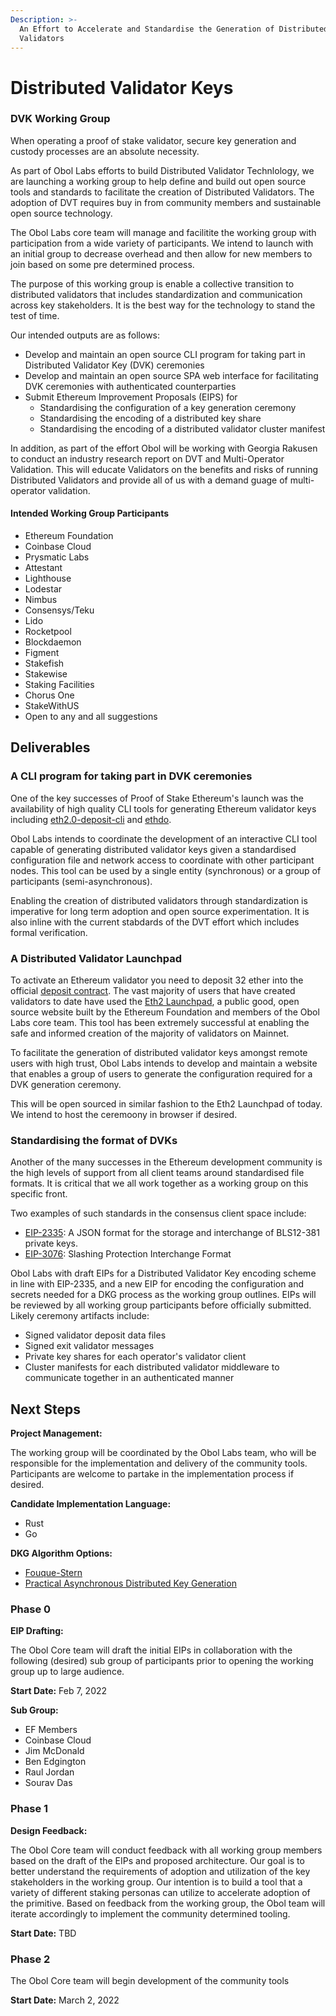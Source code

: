 ```yaml
---
Description: >-
  An Effort to Accelerate and Standardise the Generation of Distributed
  Validators
---
```


# Distributed Validator Keys

### DVK Working Group

When operating a proof of stake validator, secure key generation and custody processes are an absolute necessity.

As part of Obol Labs efforts to build Distributed Validator Technlology, we are launching a working group to help define and build out open source tools and standards to facilitate the creation of Distributed Validators. The adoption of DVT requires buy in from community members and sustainable open source technology.

The Obol Labs core team will manage and facilitite the working group with participation from a wide variety of participants. We intend to launch with an initial group to decrease overhead and then allow for new members to join based on some pre determined process.

The purpose of this working group is enable a collective transition to distributed validators that includes standardization and communication across key stakeholders. It is the best way for the technology to stand the test of time.

Our intended outputs are as follows:

- Develop and maintain an open source CLI program for taking part in Distributed Validator Key (DVK) ceremonies
- Develop and maintain an open source SPA web interface for facilitating DVK ceremonies with authenticated counterparties
- Submit Ethereum Improvement Proposals (EIPS) for
  - Standardising the configuration of a key generation ceremony
  - Standardising the encoding of a distributed key share
  - Standardising the encoding of a distributed validator cluster manifest

In addition, as part of the effort Obol will be working with Georgia Rakusen to conduct an industry research report on DVT and Multi-Operator Validation. This will educate Validators on the benefits and risks of running Distributed Validators and provide all of us with a demand guage of multi-operator validation.

#### Intended Working Group Participants

- Ethereum Foundation
- Coinbase Cloud
- Prysmatic Labs
- Attestant
- Lighthouse
- Lodestar
- Nimbus
- Consensys/Teku
- Lido
- Rocketpool
- Blockdaemon
- Figment
- Stakefish
- Stakewise
- Staking Facilities
- Chorus One
- StakeWithUS
- Open to any and all suggestions

## Deliverables

### A CLI program for taking part in DVK ceremonies

One of the key successes of Proof of Stake Ethereum's launch was the availability of high quality CLI tools for generating Ethereum validator keys including [eth2.0-deposit-cli](https://github.com/ethereum/eth2.0-deposit-cli) and [ethdo](https://github.com/wealdtech/ethdo).

Obol Labs intends to coordinate the development of an interactive CLI tool capable of generating distributed validator keys given a standardised configuration file and network access to coordinate with other participant nodes. This tool can be used by a single entity (synchronous) or a group of participants (semi-asynchronous).

Enabling the creation of distributed validators through standardization is imperative for long term adoption and open source experimentation. It is also inline with the current stabdards of the DVT effort which includes formal verification.

### A Distributed Validator Launchpad

To activate an Ethereum validator you need to deposit 32 ether into the official [deposit contract](https://etherscan.io/address/0x00000000219ab540356cbb839cbe05303d7705fa). The vast majority of users that have created validators to date have used the [Eth2 Launchpad](https://launchpad.ethereum.org/en/), a public good, open source website built by the Ethereum Foundation and members of the Obol Labs core team. This tool has been extremely successful at enabling the safe and informed creation of the majority of validators on Mainnet.

To facilitate the generation of distributed validator keys amongst remote users with high trust, Obol Labs intends to develop and maintain a website that enables a group of users to generate the configuration required for a DVK generation ceremony. 

This will be open sourced in similar fashion to the Eth2 Launchpad of today. We intend to host the ceremoony in browser if desired. 

### Standardising the format of DVKs

Another of the many successes in the Ethereum development community is the high levels of support from all client teams around standardised file formats. It is critical that we all work together as a working group on this specific front.

Two examples of such standards in the consensus client space include:

- [EIP-2335](https://eips.ethereum.org/EIPS/eip-2335): A JSON format for the storage and interchange of BLS12-381 private keys.
- [EIP-3076](https://eips.ethereum.org/EIPS/eip-3076): Slashing Protection Interchange Format

Obol Labs with draft EIPs for a Distributed Validator Key encoding scheme in line with EIP-2335, and a new EIP for encoding the configuration and secrets needed for a DKG process as the working group outlines. EIPs will be reviewed by all working group participants before officially submitted. Likely ceremony artifacts include:

- Signed validator deposit data files
- Signed exit validator messages
- Private key shares for each operator's validator client
- Cluster manifests for each distributed validator middleware to communicate together in an authenticated manner

## Next Steps

**Project Management:**

The working group will be coordinated by the Obol Labs team, who will be responsible for the implementation and delivery of the community tools. Participants are welcome to partake in the implementation process if desired.

**Candidate Implementation Language:**
- Rust 
- Go

**DKG Algorithm Options:**
- [Fouque-Stern](https://hal.inria.fr/inria-00565274/document)
- [Practical Asynchronous Distributed Key Generation](https://eprint.iacr.org/2021/1591)

### Phase 0

**EIP Drafting:**

The Obol Core team will draft the initial EIPs in collaboration with the following (desired) sub group of participants prior to opening the working group up to large audience.

**Start Date:** Feb 7, 2022

**Sub Group:**

- EF Members
- Coinbase Cloud
- Jim McDonald
- Ben Edgington
- Raul Jordan
- Sourav Das

### Phase 1

**Design Feedback:**

The Obol Core team will conduct feedback with all working group members based on the draft of the EIPs and proposed architecture. Our goal is to better understand the requirements of adoption and utilization of the key stakeholders in the working group. Our intention is to build a tool that a variety of different staking personas can utilize to accelerate adoption of the primitive. Based on feedback from the working group, the Obol team will iterate accordingly to implement the community determined tooling.

**Start Date:** TBD

### Phase 2

The Obol Core team will begin development of the community tools

**Start Date:** March 2, 2022


